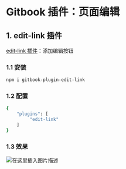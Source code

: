 #  Gitbook 插件：页面编辑

##  1. edit-link 插件
[edit-link 插件](https://www.npmjs.com/package/gitbook-plugin-edit-link)：添加编辑按钮

###  1.1 安装

```bash
npm i gitbook-plugin-edit-link
```
###  1.2 配置

```bash
{
    "plugins": [
         "edit-link"
    ]
}
```

###  1.3 效果
![在这里插入图片描述](https://img-blog.csdnimg.cn/4cd02a85ea4e4f72a542d531b44e8f10.png)
